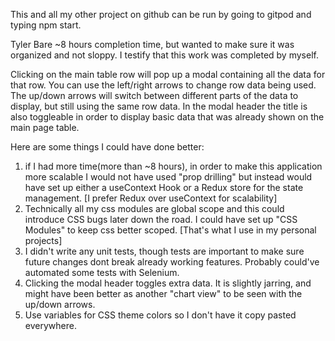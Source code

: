 This and all my other project on github can be run by going to gitpod and typing npm start.

Tyler Bare
~8 hours completion time, but wanted to make sure it was organized and not sloppy. I testify that this work was completed by myself.

Clicking on the main table row will pop up a modal containing all the data for that row. You can use the left/right arrows to change row data being used. The up/down arrows will switch between different parts of the data to display, but still using the same row data. In the modal header the title is also toggleable in order to display basic data that was already shown on the main page table.

Here are some things I could have done better:

1. if I had more time(more than ~8 hours), in order to make this application more scalable I would not have used "prop drilling" but instead would have set up either a useContext Hook or a Redux store for the state management. [I prefer Redux over useContext for scalability]
2. Technically all my css modules are global scope and this could introduce CSS bugs later down the road. I could have set up "CSS Modules" to keep css better scoped. [That's what I use in my personal projects]
3. I didn't write any unit tests, though tests are important to make sure future changes dont break already working features. Probably could've automated some tests with Selenium.
4. Clicking the modal header toggles extra data. It is slightly jarring, and might have been better as another "chart view" to be seen with the up/down arrows.
5. Use variables for CSS theme colors so I don't have it copy pasted everywhere.

